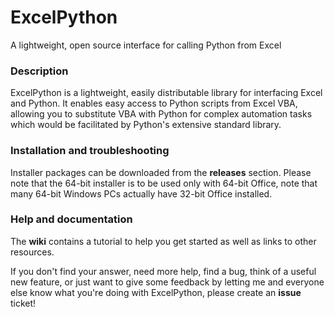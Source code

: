 # ExcelPython

A lightweight, open source interface for calling Python from Excel

### Description

ExcelPython is a lightweight, easily distributable library for interfacing Excel and Python. It enables easy access to Python scripts from Excel VBA, allowing you to substitute VBA with Python for complex automation tasks which would be facilitated by Python's extensive standard library.

### Installation and troubleshooting

Installer packages can be downloaded from the **releases** section.  Please note that the 64-bit installer is to be used only with 64-bit Office, note that many 64-bit Windows PCs actually have 32-bit Office installed.

### Help and documentation

The **wiki** contains a tutorial to help you get started as well as links to other resources.

If you don't find your answer, need more help, find a bug, think of a useful new feature, or just want to give some feedback by letting me and everyone else know what you're doing with ExcelPython, please create an **issue** ticket!
